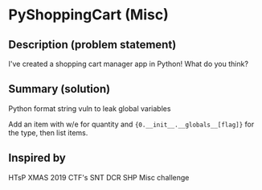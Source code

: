 # PyShoppingCart (Misc)

## Description (problem statement)

I've created a shopping cart manager app in Python! What do you think?

## Summary (solution)

Python format string vuln to leak global variables

Add an item with w/e for quantity and `{0.__init__.__globals__[flag]}` for the type, then list items.

## Inspired by

HTsP XMAS 2019 CTF's SNT DCR SHP Misc challenge
